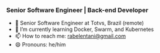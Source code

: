 ### Senior Software Engineer | Back-end Developer

- 🔭 Senior Software Engineer at Totvs, Brazil (remote)
- 🌱 I’m currently learning Docker, Swarm, and Kubernetes
- 📫 How to reach me: rabelentani@gmail.com
- 😄 Pronouns: he/him

